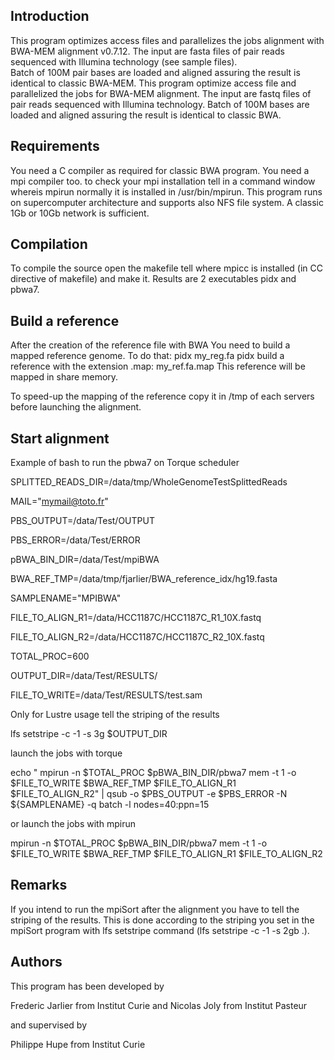 Introduction
------------


This program optimizes access files and parallelizes the jobs alignment with BWA-MEM alignment v0.7.12.
The input are fasta files of pair reads sequenced with Illumina technology (see sample files).  
Batch of 100M pair bases are loaded and aligned assuring the result is identical to classic BWA-MEM. 
This program optimize access file and parallelized the jobs for BWA-MEM alignment.
The input are fastq files of pair reads sequenced with Illumina technology. 
Batch of 100M bases are loaded and aligned assuring the result is identical to classic BWA. 

Requirements
------------

You need a C compiler as required for classic BWA program.
You need a mpi compiler too. to check your mpi installation tell in a command window whereis mpirun normally it is installed in /usr/bin/mpirun.
This program runs on supercomputer architecture and supports also NFS file system. 
A classic 1Gb or 10Gb network is sufficient.

Compilation 
-----------

To compile the source open the makefile tell where mpicc is installed (in CC directive of makefile) and make it.
Results are 2 executables pidx and pbwa7.

Build a reference
-----------------
After the creation of the reference file with BWA
You need to build a mapped reference genome. 
To do that: pidx my_reg.fa 
pidx build a reference with the extension .map: my_ref.fa.map 
This reference will be mapped in share memory.

To speed-up the mapping of the reference copy it in /tmp of each servers before launching the alignment. 

Start alignment
---------------

Example of bash to run the pbwa7 on Torque scheduler

SPLITTED_READS_DIR=/data/tmp/WholeGenomeTestSplittedReads

MAIL="mymail@toto.fr"

PBS_OUTPUT=/data/Test/OUTPUT

PBS_ERROR=/data/Test/ERROR

pBWA_BIN_DIR=/data/Test/mpiBWA

BWA_REF_TMP=/data/tmp/fjarlier/BWA_reference_idx/hg19.fasta

SAMPLENAME="MPIBWA"

FILE_TO_ALIGN_R1=/data/HCC1187C/HCC1187C_R1_10X.fastq

FILE_TO_ALIGN_R2=/data/HCC1187C/HCC1187C_R2_10X.fastq

TOTAL_PROC=600

OUTPUT_DIR=/data/Test/RESULTS/

FILE_TO_WRITE=/data/Test/RESULTS/test.sam

Only for Lustre usage tell the striping of the results

lfs setstripe -c -1 -s 3g $OUTPUT_DIR 

launch the jobs with torque

echo " mpirun -n $TOTAL_PROC $pBWA_BIN_DIR/pbwa7 mem -t 1 -o $FILE_TO_WRITE $BWA_REF_TMP $FILE_TO_ALIGN_R1 $FILE_TO_ALIGN_R2" | qsub -o $PBS_OUTPUT -e $PBS_ERROR -N ${SAMPLENAME} -q batch  -l nodes=40:ppn=15

or launch the jobs with mpirun

mpirun -n $TOTAL_PROC $pBWA_BIN_DIR/pbwa7 mem -t 1 -o $FILE_TO_WRITE $BWA_REF_TMP $FILE_TO_ALIGN_R1 $FILE_TO_ALIGN_R2

Remarks
-------

If you intend to run the mpiSort after the alignment you have to tell the striping of the results. 
This is done according to the striping you set in the mpiSort program with lfs setstripe command (lfs setstripe -c -1 -s 2gb .). 

Authors
-------

This program has been developed by 

Frederic Jarlier from Institut Curie and 
Nicolas Joly from Institut Pasteur

and supervised by

Philippe Hupe from Institut Curie
